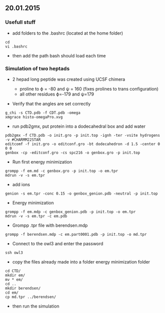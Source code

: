 ## 20.01.2015

### Usefull stuff

* add folders to the .bashrc (located at the home folder)

```
cd 
vi .bashrc
```

* then add the path bash should load each time

### Simulation of two heptads

* 2 hepad long peptide was created using UCSF chimera
    * proline to ϕ = -80 and ψ = 160 (fixes prolines to trans configuration)
    * all other residues ϕ=-179 and ψ=179

* Verify that the angles are set correctly

```
g_chi -s CTD.pdb -f CDT.pdb -omega
xmgrace histo-omegaPro.xvg
```

* run pdb2gmx, put protein into a dodecahedral box and add water 

```
pdb2gmx -f CTD.pdb -o init.gro -p init.top -ignh -ter -vsite hydrogens -v #CHARMM22STAR
editcomf -f init.gro -o editconf.gro -bt dodecahedron -d 1.5 -center 0 0 0
genbox -cp -editconf.gro -cs spc216 -o genbox.gro -p init.top
```

* Run first energy minimization 

```
grompp -f em.md -c genbox.gro -p init.top -o em.tpr
mdrun -v -s em.tpr
```

* add ions

```
genion -s em.tpr -conc 0.15 -o genbox_genion.pdb -neutral -p init.top
```

* Energy minimization

```
grompp -f em.mdp -c genbox_genion.pdb -p init.top -o em.tpr
mdrun -v -s em.tpr -c em.pdb
```


* Grompp .tpr file with berendsen.mdp 

```
grompp -f berendsen.mdp -c em.part0001.pdb -p init.top -o md.tpr
```

* Connect to the owl3 and enter the password

```
ssh owl3
```

* copy the files already made into a folder energy minimization folder

```
cd CTD/
mkdir em/
mv * em/
cd ..
mkdir berendsen/
cd em/
cp md.tpr ../berendsen/
```

* then run the simulation